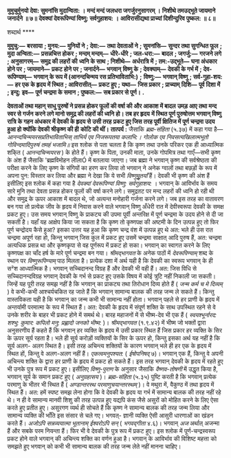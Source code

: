 **मुमुचुर्मुनयो देवा: सुमनांसि मुदान्विता: ।** **मन्दं मन्दं जलधरा जगर्जुरनुसागरम् ।** **निशीथे तमउद्भूते जायमाने जनार्दने ॥ ७॥** **देवक्यां देवरूपिण्यां विष्णु: सर्वगुहाशय: ।** **आविरासीद्यथा प्राच्यां दिशीन्दुरिव पुष्कल: ॥ ८॥** 

शब्दार्थ **** 

**मुमुचु:—** **बरसाया** **; मुनय:—** **मुनियों ने** **; देवा:—** **तथा देवताओं ने** **; सुमनांसि—** **सुन्दर तथा सुगन्धित फूल** **; मुदा अन्विता:—** **प्रसन्नचित्त होकर** **; मन्दम् मन्दम्—** **धीरे-धीरे** **; जल-धरा:—** **बादल** **; जगर्जु:—** **गरजने लगे** **; अनुसागरम्—** **समुद्र की लहरों की** **ध्वनि के साथ** **; निशीथे—** **अर्धरात्रि में** **; तम:-उद्भूते—** **घना अंधकार होने पर** **; जायमाने—** **प्रकट होने पर** **; जनार्दने—** **भगवान्** **विष्णु के** **; देवक्याम्—** **देवकी के गर्भ में** **; देव-रूपिण्याम्—** **भगवान् के रूप में (आनन्दचिन्मय रस प्रतिभाविताभि:)** **;** **विष्णु:—** **भगवान् विष्णु** **; सर्व-गुहा-शय:—** **हर एक के हृदय में स्थित** **; आविरासीत्—** **प्रकट हुए** **; यथा—** **जिस प्रकार** **; प्राच्याम्** **दिशि—** **पूर्व दिशा में** **; इन्दु: इव—** **पूर्ण चन्द्रमा के समान** **; पुष्कल:—** **सब प्रकार से पूर्ण।** **.** 

**देवताओं तथा महान् साधु पुरुषों ने प्रसन्न होकर फूलों की वर्षा की और आकाश में बादल** **उमड़ आए तथा मन्द स्वर से गर्जन करने लगे मानो समुद्र की लहरों की ध्वनि हो। तब हर हृदय** **में स्थित पूर्ण पुरुषोत्तम भगवान् विष्णु रात्रि के गहन अंधकार में देवकी के हृदय से उसी तरह** **प्रकट हुए जिस तरह पूर्वी क्षितिज में पूर्ण चन्द्रमा उदय हुआ हो क्योंकि देवकी श्रीकृष्ण की ही** **कोटि की थीं।** **तात्पर्य :** जैसाकि *ब्रह्म-संहिता* (५.३७) में कहा गया है— *आनन्दचिन्मयरसप्रतिभाविताभिस्* *ताभिर्य एव निजरूपतया कलाभि:।* *गोलोक एव निवसत्यखिलात्मभूतो* *गोविन्दमादिपुरुषं तमहं भजामि॥* इस श्लोक से पता चलता है कि कृष्ण तथा उनके परिकर एक ही आध्यात्मिक शकि्त ( *आनन्दचिन्मयरस* ) के होते हैं। कृष्ण के पिता, उनकी माता, उनके गोपमित्र तथा गाएँ—सभी कृष्ण के अंश हैं जैसाकि 'ब्रह्मविमोहन लीलाÓ में बतलाया जाएगा। जब ब्रह्मा ने भगवान् कृष्ण की सर्वश्रेष्ठता की परीक्षा करने के लिए कृष्ण के संगियों का हरण कर लिया तो भगवान् ने अनेक ग्वालों तथा बछड़ों के रूप में अपना पुन: विस्तार कर लिया और ब्रह्मा ने देखा कि ये सभी *विष्णुमूॢतयाँ* हैं। देवकी भी कृष्ण की अंश हैं इसीलिए इस श्लोक में कहा गया है *देवक्यां देवरूपिण्यां विष्णु: सर्वगुहाशय:* । भगवान् के आविर्भाव के समय सारे मुनि तथा देवता प्रसन्न होकर फूलों की वर्षा करने लगे। समुद्रतट पर मन्द लहरों की ध्वनि हो रही थी और समुद्र के ऊपर आकाश में बादल थे, जो अत्यन्त मनोहारी गर्जना करने लगे। जब इस तरह का वातावरण बन गया तो प्रत्येक जीव के हृदय में निवास करने वाले भगवान् विष्णु अँधेरी रात में देवीस्वरूपा देवकी के समक्ष प्रकट हुए। उस समय भगवान् विष्णु के प्राकट्य की उपमा पूर्वी अन्तरिक्ष में पूर्ण चन्द्रमा के उदय होने से दी जा सकती है। यहाँ यह आक्षेप किया जा सकता है कि कृष्ण तो कृष्णपक्ष की अष्टमी के दिन उत्पन्न हुए तो फिर पूर्ण चन्द्रोदय कैसे हुआ? इसका उत्तर यह हुआ कि कृष्ण चन्द्र वंश में उत्पन्न हुए थे अत: भले ही उस रात चन्द्रमा अपूर्ण रहा हो, किन्तु भगवान् जिस कुल में प्रकट हुए उसमें चन्द्रमा साक्षात् आदि पुरुष हैं, अत: चन्द्रमा अत्यधिक प्रसन्न था और कृष्णकृपा से वह पूर्णरूप में प्रकट हो सका। भगवान् का स्वागत करने के लिए कृष्णपक्ष का चाँद हर्ष के मारे पूर्ण चन्द्रमा बन गया। *श्रीमद्भागवत* के अनेक पाठों में *देवरूपिण्याम्* शब्द के स्थान पर *विष्णुरूपिण्याम्* पाठ मिलता है। प्रत्येक दशा में अर्थ यही है कि देवकी का स्वरूप भगवान् के ही स²श आध्यात्मिक है। भगवान् सच्चिदानन्द विग्रह हैं और देवकी भी वही हैं। अत: जिस विधि से सच्चिदानन्दविग्रह भगवान् देवकी के गर्भ से प्रकट हुए उसके विषय में कोई त्रुटि नहीं निकाली जा सकती। जिन्हें यह पूरी तरह समझ नहीं है कि भगवान् का प्राकट्य तथा तिरोधान दिव्य होते हैं ( *जन्म कर्म* *च मे दिव्यम्* ) वे कभी-कभी आश्चर्यचकित रह जाते हैं कि भगवान् सामान्य बालक की तरह जन्म ले सकते हैं। किन्तु वास्तविकता यही है कि भगवान् का जन्म कभी भी सामान्य नहीं होता। भगवान् पहले से हर प्राणी के हृदय में अन्तर्यामी परमात्मा के रूप में स्थित हैं। अत: देवकी के हृदय में संपूर्ण शक्ति के साथ उपस्थित रहने से वे उनके शरीर के बाहर भी प्रकट होने में समर्थ थे। बारह महाजनों में से भीष्म-देव भी एक हैं ( *स्वयश्भूर्नारद: शश्भु: कुमार: कपिलो मनु: प्रह्लादो* *जनको भीष्म:* )। *श्रीमद्भागवत* (१.९.४२) में भीष्म जो भक्तों द्वारा अनुसरणीय हैं कहते हैं कि भगवान् हर व्यक्ति के हृदय में उसी प्रकार स्थित हैं जिस प्रकार हर व्यक्ति के सिर के ऊपर सूर्य रहता है। भले ही सूर्य करोड़ों व्यक्तियों के सिर के ऊपर हो, किन्तु इसका अर्थ यह नहीं है कि सूर्य अलग- अलग स्थित है। इसी तरह अचिन्त्य शक्तियों के कारण भगवान् भले ही हर एक के हृदय में स्थित हों, किन्तु वे अलग-अलग नहीं हैं। *एकत्वमनुपश्यत:* ( *ईषोपनिषद्* ७)। भगवान् एक हैं, किन्तु वे अपनी अचिन्त्य शक्ति के द्वारा हर प्राणी के हृदय में प्रकट हो सकते हैं। इस तरह भगवान् देवकी के हृदय में रहते हुए भी उनके पुत्र रूप में प्रकट हुए। इसीलिए *विष्णु-पुराण* के अनुसार जैसाकि *वैष्णव-तोषणी* में उद्धृत किया है, भगवान् सूर्य के समान प्रकट हुए ( *अनुग्रहासय* )। *ब्रह्म-संहिता* (५.३५) पुष्टि करती है कि भगवान् प्रत्येक परमाणु के भीतर भी स्थित हैं ( *अण्डान्तरस्थ परमाणुचयान्तरस्थम्* )। वे मथुरा में, वैकुण्ठ में तथा हृदय में स्थित हैं। अत: हमें स्पष्ट समझ लेना होगा कि वे देवकी के हृदय या गर्भ में सामान्य बालक की तरह नहीं रहे थे। न ही वे सामान्य मानवी शिशु की तरह उत्पन्न हुए यद्यपि कंस जैसे असुरों को मोहित करने के लिए ऐसा करते हुए प्रतीत हुए। असुरगण व्यर्थ ही सोचते हैं कि कृष्ण ने सामान्य बालक की तरह जन्म लिया और सामान्य व्यक्ति की भाँति इस संसार से चले गए। भगवत्- ज्ञानी व्यक्ति ऐसी आसुरी धारणाओं का खंडन करते हैं। *अजोऽपि सन्नव्ययात्मा भूतानाम् ईश्वरोऽपि सन्* ( *भगवद्गीता* ४.६)। भगवान् *अज* अर्थात् अजन्मा हैं और सबके परम नियन्ता हैं। फिर भी वे देवकी के पुत्र रूप में प्रकट हुए। इस श्लोक में पूर्ण-चन्द्रस्वरूप प्रकट होने वाले भगवान् की अचिन्त्य शक्ति का वर्णन हुआ है। भगवान् के आविर्भाव की विशिष्ट महत्ता को समझते हुए भगवान् को कभी भी सामान्य बालक की तरह जन्म लेते नहीं मानना चाहिए।  